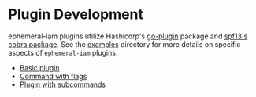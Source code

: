 # Plugin Development
ephemeral-iam plugins utilize Hashicorp's [go-plugin](https://github.com/hashicorp/go-plugin)
package and [spf13's cobra package](https://github.com/spf13/cobra). See the
[examples](examples) directory for more details on specific aspects of
`ephemeral-iam` plugins.

 - [Basic plugin](examples/basic_plugin)
 - [Command with flags](examples/command_flags)
 - [Plugin with subcommands](examples/subcommands)